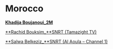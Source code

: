 # Morocco

[**Khadija Boujanoui_2M**](Morocco%202724b6c9c507803780e0e0447bc78e2d/Khadija%20Boujanoui_2M%202724b6c9c5078087a678d86a10237c0e.md)

[**Rachid Bouksim_**SNRT (Tamazight TV)](Morocco%202724b6c9c507803780e0e0447bc78e2d/Rachid%20Bouksim_SNRT%20(Tamazight%20TV)%202724b6c9c50780f199c3c11e9f704396.md)

[**Salwa Belkeziz_**SNRT (Al Aoula – Channel 1)](Morocco%202724b6c9c507803780e0e0447bc78e2d/Salwa%20Belkeziz_SNRT%20(Al%20Aoula%20%E2%80%93%20Channel%201)%202724b6c9c50780efb594ff5e6e94be91.md)